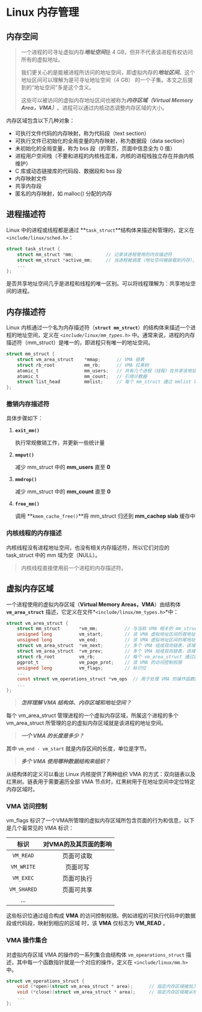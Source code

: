 # Linux 内存管理

## 内存空间

> 一个进程的可寻址虚拟内存***地址空间***是 4 GB，但并不代表该进程有权访问所有的虚拟地址。
>
> 我们更关心的是能被进程所访问的地址空间，即虚拟内存的***地址区间***。这个地址区间可以理解为是可寻址地址空间（4 GB） 的一个子集。本文之后提到的“地址空间”多是这个含义。
>
> 这些可以被访问的虚拟内存地址区间也被称为***内存区域（Virtual Memory Area，VMA）***。进程可以通过内核动态调整内存区域的大小。



内存区域包含以下几种对象：

* 可执行文件代码的内存映射，称为代码段（text section）
* 可执行文件已初始化的全局变量的内存映射，称为数据段（data section）
* 未初始化的全局变量，称为 bss 段（的零页，页面中信息全为 0 值）
* 进程用户空间栈（不要和进程的内核栈混淆，内核的进程栈独立存在并由内核维护）
* C 库或动态链接库的代码段、数据段和 bss 段
* 内存映射文件
* 共享内存段
* 匿名的内存映射，如 malloc() 分配的内存



## 进程描述符

Linux 中的进程或线程都是通过 **`task_struct`**结构体来描述和管理的，定义在`<include/linux/sched.h>`：

```c
struct task_struct {
    struct mm_struct *mm;            // 记录该进程使用的内存描述符
    struct mm_struct *active_mm;     // 当进程被调度（地址空间被装载到内存），这个域会被更新
    ...
};
```

是否共享地址空间几乎是进程和线程的唯一区别。可以将线程理解为：共享地址空间的进程。

## 内存描述符

Linux 内核通过一个名为内存描述符（**`struct mm_struct`**）的结构体来描述一个进程的地址空间，定义在 *`<include/linux/mm_types.h>`* 中。通常来说，进程的内存描述符（mm_struct）是唯一的，即进程只有唯一的地址空间。

```c
struct mm_struct {
    struct vm_area_struct    *mmap;      // VMA 链表
    struct rb_root           mm_rb;      // VMA 红黑树
    atomic_t                 mm_users;   // 共有几个进程（线程）在共享该地址空间
    atomic_t                 mm_count;   // 引用计数器
    struct list_head         mmlist;     // 每个 mm_struct 通过 mmlist 域链接到一个双向链表中
};
```



### 撤销内存描述符

具体步骤如下：

1. **`exit_mm()`**

    执行常规撤销工作，并更新一些统计量

2. **`mmput()`**

    减少 mm_struct 中的 **mm_users** 直至 **0**

3. **`mmdrop()`**

    减少 mm_struct 中的 **mm_count** 直至 **0**

4. **`free_mm()`**

    调用 **`kmem_cache_free()`**将 mm_struct 归还到 **mm_cachep slab** 缓存中



### 内核线程的内存描述

内核线程没有进程地址空间，也没有相关内存描述符，所以它们对应的 task_struct 中的 mm 域为空（NULL）。

> 内核线程直接使用前一个进程的内存描述符。





## 虚拟内存区域

一个进程使用的虚拟内存区域（**Virtual Memory Areas，VMA**）由结构体 **`vm_area_struct`** 描述，它定义在文件*`<include/linux/mm_types.h>`*中：

```c
struct vm_area_struct {
    struct mm_struct       *vm_mm;          // 与当前 VMA 相关的 mm_struct 结构体
    unsigned long          vm_start;        // 该 VMA 虚拟地址区间的首地址，在区间内
    unsigned long          vm_end;          // 该 VMA 虚拟地址区间的尾地址，在区间外
    struct vm_area_struct  *vm_next;        // 多个 VMA 组成双向链表，该域指明下一个 VMA 节点
    struct vm_area_struct  *vm_prev;        // 多个 VMA 组成双向链表，该域指明上一个 VMA 节点
    struct rb_root         vm_rb;           // 每个 vm_area_struct 通过这个
    pgprot_t               vm_page_prot;    // 该 VMA 的访问控制权限
    unsigned long          vm_flags;        // 标识位
    ...
    const struct vm_operations_struct *vm_ops  // 用于处理 VMA 的操作函数指针的集合
    ...
};
```

> ***怎样理解 VMA 结构体、内存区域和地址空间？***

每个 vm_area_struct 管理进程的一个虚拟内存区域，所属这个进程的多个 vm_area_struct 所管理的总的虚拟内存区域就是该进程的地址空间。



> ***一个 VMA 的长度是多少？***

其中 `vm_end - vm_start` 就是内存区间的长度，单位是字节。



> ***多个 VMA 使用哪种数据结构来组织？***

从结构体的定义可以看出 Linux 内核提供了两种组织 VMA 的方式：双向链表以及红黑树。链表用于需要遍历全部 VMA 节点时，红黑树用于在地址空间中定位特定内存区域时。

### VMA 访问控制

vm_flags 标识了一个VMA所管理的虚拟内存区域所包含页面的行为和信息，以下是几个最常见的 VMA 标识：

|    标识     | 对VMA的及其页面的影响 |
| :---------: | :-------------------: |
|  `VM_READ`  |      页面可读取       |
| `VM_WRITE`  |       页面可写        |
|  `VM_EXEC`  |      页面可执行       |
| `VM_SHARED` |      页面可共享       |
|     ...     |                       |

这些标识位通过组合构成 **VMA** 的访问控制权限。例如进程的可执行代码中的数据段或代码段，映射到相应的区域 时，该  **VMA** 仅标志为 **VM_READ** 。



### VMA 操作集合

对虚拟内存区域 VMA 的操作的一系列集合由结构体 `vm_opearations_struct` 描述，其中每一个函数指针就是一个对应的操作，定义在 `<include/linux/mm.h>` 中。

```c
struct vm_operations_struct {
    void (*open)(struct vm_area_struct * area);      // 指定内存区域被加入到地址空间时调用
    void (*close)(struct vm_area_struct * area);     // 指定内存区域被从地址空间删除时调用
    ...
};
```

